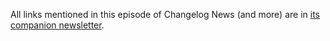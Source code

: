 All links mentioned in this episode of Changelog News (and more) are in [its companion newsletter](https://changelog.com/news/75/email).